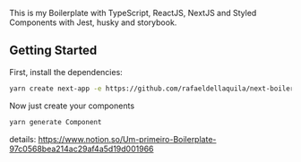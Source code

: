 This is my Boilerplate with TypeScript, ReactJS, NextJS and Styled Components with Jest, husky and storybook.

## Getting Started

First, install the dependencies:

```bash
yarn create next-app -e https://github.com/rafaeldellaquila/next-boilerplate
```

Now just create your components
```bash
yarn generate Component
```

details: https://www.notion.so/Um-primeiro-Boilerplate-97c0568bea214ac29af4a5d19d001966